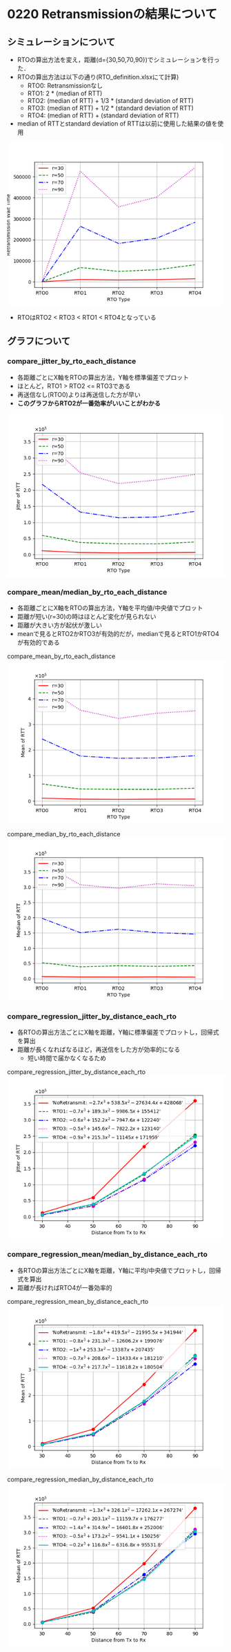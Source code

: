 # 0220 Retransmissionの結果について
## シミュレーションについて
- RTOの算出方法を変え，距離(d={30,50,70,90})でシミュレーションを行った．
- RTOの算出方法は以下の通り(RTO_definition.xlsxにて計算)
  - RTO0: Retransmissionなし
  - RTO1: 2 * (median of RTT)
  - RTO2: (median of RTT) + 1/3 * (standard deviation of RTT)
  - RTO3: (median of RTT) + 1/2 * (standard deviation of RTT)
  - RTO4: (median of RTT) + (standard deviation of RTT)
- median of RTTとstandard deviation of RTTは以前に使用した結果の値を使用

![](compare_retransmission_wait_time_by_rto_each_distance/20-20_PASSIVE-PASSIVE.png)

- RTOはRTO2 < RTO3 < RTO1 < RTO4となっている

## グラフについて
### compare_jitter_by_rto_each_distance
- 各距離ごとにX軸をRTOの算出方法，Y軸を標準偏差でプロット
- ほとんど，RTO1 > RTO2 <= RTO3である
- 再送信なし(RTO0)よりは再送信した方が早い
- **このグラフからRTO2が一番効率がいいことがわかる**

![compare_jitter_by_rto_each_distance](./compare_jitter_by_rto_each_distance/20-20_PASSIVE-PASSIVE.png)

### compare_mean/median_by_rto_each_distance
- 各距離ごとにX軸をRTOの算出方法，Y軸を平均値/中央値でプロット
- 距離が短い(r=30)の時はほとんど変化が見られない
- 距離が大きい方が起伏が激しい
- meanで見るとRTO2かRTO3が有効的だが，medianで見るとRTO1かRTO4が有効的である

compare_mean_by_rto_each_distance
![compare_mean_by_rto_each_distance](./compare_mean_by_rto_each_distance/20-20_PASSIVE-PASSIVE.png)

compare_median_by_rto_each_distance
![compare_median_by_rto_each_distance](./compare_median_by_rto_each_distance/20-20_PASSIVE-PASSIVE.png)

### compare_regression_jitter_by_distance_each_rto
- 各RTOの算出方法ごとにX軸を距離，Y軸に標準偏差でプロットし，回帰式を算出
- 距離が長くなればなるほど，再送信をした方が効率的になる
  - 短い時間で届かなくなるため

compare_regression_jitter_by_distance_each_rto
![compare_regression_jitter_by_distance_each_rto](./compare_regression_jitter_by_distance_each_rto/20-20_PASSIVE-PASSIVE.png)

### compare_regression_mean/median_by_distance_each_rto
- 各RTOの算出方法ごとにX軸を距離，Y軸に平均/中央値でプロットし，回帰式を算出
- 距離が長ければRTO4が一番効率的

compare_regression_mean_by_distance_each_rto
![compare_regression_mean_by_distance_each_rto](./compare_regression_mean_by_distance_each_rto/20-20_PASSIVE-PASSIVE.png)

compare_regression_median_by_distance_each_rto
![compare_regression_median_by_distance_each_rto](./compare_regression_median_by_distance_each_rto/20-20_PASSIVE-PASSIVE.png)
